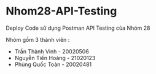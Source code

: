 # Nhom28-API-Testing
Deploy Code sử dụng Postman API Testing của Nhóm 28

Nhóm gồm 3 thành viên : 

- Trần Thành Vinh - 20020506
- Nguyễn Tiến Hoàng - 21020123
- Phùng Quốc Toàn - 20020481
